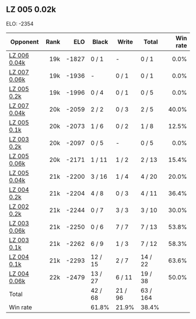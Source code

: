 ## LZ 005 0.02k ##

ELO: -2354

Opponent | Rank | ELO | Black | Write | Total | Win rate
---------|-----:|----:|-------|-------|-------|-------:
[LZ 006 0.04k](LZ%20006%200.04k.md) | 19k | -1827 | 0 / 1 | - | 0 / 1 | 0.0%
[LZ 007 0.06k](LZ%20007%200.06k.md) | 19k | -1936 | - | 0 / 1 | 0 / 1 | 0.0%
[LZ 005 0.2k](LZ%20005%200.2k.md) | 19k | -1996 | 0 / 4 | 0 / 1 | 0 / 5 | 0.0%
[LZ 007 0.04k](LZ%20007%200.04k.md) | 20k | -2059 | 2 / 2 | 0 / 3 | 2 / 5 | 40.0%
[LZ 005 0.1k](LZ%20005%200.1k.md) | 20k | -2073 | 1 / 6 | 0 / 2 | 1 / 8 | 12.5%
[LZ 003 0.2k](LZ%20003%200.2k.md) | 20k | -2097 | 0 / 5 | - | 0 / 5 | 0.0%
[LZ 005 0.06k](LZ%20005%200.06k.md) | 20k | -2171 | 1 / 11 | 1 / 2 | 2 / 13 | 15.4%
[LZ 005 0.04k](LZ%20005%200.04k.md) | 21k | -2200 | 3 / 16 | 1 / 4 | 4 / 20 | 20.0%
[LZ 004 0.2k](LZ%20004%200.2k.md) | 21k | -2204 | 4 / 8 | 0 / 3 | 4 / 11 | 36.4%
[LZ 002 0.2k](LZ%20002%200.2k.md) | 21k | -2244 | 0 / 7 | 3 / 3 | 3 / 10 | 30.0%
[LZ 003 0.06k](LZ%20003%200.06k.md) | 21k | -2250 | 0 / 6 | 7 / 7 | 7 / 13 | 53.8%
[LZ 003 0.1k](LZ%20003%200.1k.md) | 21k | -2262 | 6 / 9 | 1 / 3 | 7 / 12 | 58.3%
[LZ 004 0.1k](LZ%20004%200.1k.md) | 21k | -2293 | 12 / 15 | 2 / 7 | 14 / 22 | 63.6%
[LZ 004 0.06k](LZ%20004%200.06k.md) | 22k | -2479 | 13 / 27 | 6 / 11 | 19 / 38 | 50.0%
Total | | | 42 / 68 | 21 / 96 | 63 / 164 | 
Win rate| | | 61.8% | 21.9% | 38.4% | 
